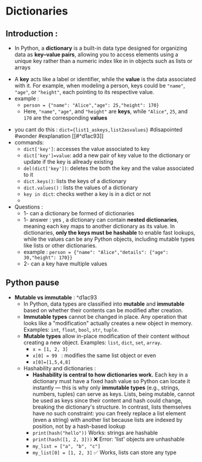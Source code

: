 # Dictionaries
## Introduction : 
* In Python, a **dictionary** is a built-in data type designed for organizing data as **key–value pairs**, allowing you to access elements using a unique key rather than a numeric index like in in objects such as lists or arrays 
- A **key** acts like a label or identifier, while the **value** is the data associated with it. For example, when modeling a person, keys could be `"name"`, `"age"`, or `"height"`, each pointing to its respective value.
- example : 
	* `person = {"name": "Alice","age": 25,"height": 170}`
	* Here, `"name"`, `"age"`, and `"height"` are **keys**, while `"Alice"`, `25`, and `170` are the corresponding **values**
* you cant do this : `dict={list1_askeys,list2asvalues}` #disapointed #wonder #explanation [[#^d1ac93]]
* commands: 
	* `dict['key']`: accesses the value associated to key
	* `dict['key']=value`: add a new pair of key value to the dictionary or update if the key is allready existing
	* `del(dict['key'])`: deletes the both the key and the value associated to it 
	* `dict.keys()`: lists the keys of a dictionary
	* `dict.values()` : lists the values of a dictionary
	* `key in dict`: checks wether a key is in a dict or not 
	* 
* Questions : 
	* 1- can a dictionary be formed of dictionaries
	* 1- answer : yes , a dictionary can contain **nested dictionaries**, meaning each key maps to another dictionary as its value. In dictionaries, **only the keys must be hashable** to enable fast lookups, while the values can be any Python objects, including mutable types like lists or other dictionaries.
	*  example : `person = {"name": "Alice","details": {"age": 30,"height": 170}}`
	* 2- can a key have multiple values
## Python pause 
* **Mutable vs immutable**  : ^d1ac93
	* In Python, data types are classified into **mutable** and **immutable** based on whether their contents can be modified after creation.
	* **Immutable types** cannot be changed in place. Any operation that looks like a "modification" actually creates a new object in memory. Examples:  `int`, `float`, `bool`, `str`, `tuple`.
	* **Mutable types** allow in-place modification of their content without creating a new object. Examples:  `list`, `dict`, `set`, `array`.
		* `x = [1, 2, 3]`
		* `x[0] = 99 ` :  modifies the same list object
		or even
		* `x[0]=[1,5,4,8]`
	* Hashability and dictionaries : 
		* **Hashability is central to how dictionaries work.** Each key in a dictionary must have a fixed hash value so Python can locate it instantly — this is why only **immutable types** (e.g., strings, numbers, tuples) can serve as keys. Lists, being mutable, cannot be used as keys since their content and hash could change, breaking the dictionary's structure. In contrast, lists themselves have no such constraint: you can freely replace a list element (even a string) with another list because lists are indexed by position, not by a hash-based lookup
		* `print(hash("hello"))`   Works: strings are hashable
		* `print(hash([1, 2, 3]))`  ❌ Error: 'list' objects are unhashable
		* `my_list = ["a", "b", "c"]`
		* `my_list[0] = [1, 2, 3]`  ✅ Works, lists can store any type
	
